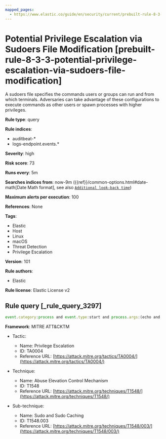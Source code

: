 ```yaml
---
mapped_pages:
  - https://www.elastic.co/guide/en/security/current/prebuilt-rule-8-3-3-potential-privilege-escalation-via-sudoers-file-modification.html
---
```


# Potential Privilege Escalation via Sudoers File Modification [prebuilt-rule-8-3-3-potential-privilege-escalation-via-sudoers-file-modification]

A sudoers file specifies the commands users or groups can run and from which terminals. Adversaries can take advantage of these configurations to execute commands as other users or spawn processes with higher privileges.

**Rule type**: query

**Rule indices**:

* auditbeat-*
* logs-endpoint.events.*

**Severity**: high

**Risk score**: 73

**Runs every**: 5m

**Searches indices from**: now-9m ({{ref}}/common-options.html#date-math[Date Math format], see also [`Additional look-back time`](docs-content://solutions/security/detect-and-alert/create-detection-rule.md#rule-schedule))

**Maximum alerts per execution**: 100

**References**: None

**Tags**:

* Elastic
* Host
* Linux
* macOS
* Threat Detection
* Privilege Escalation

**Version**: 101

**Rule authors**:

* Elastic

**Rule license**: Elastic License v2

## Rule query [_rule_query_3297]

```js
event.category:process and event.type:start and process.args:(echo and *NOPASSWD*ALL*)
```

**Framework**: MITRE ATT&CKTM

* Tactic:

    * Name: Privilege Escalation
    * ID: TA0004
    * Reference URL: [https://attack.mitre.org/tactics/TA0004/](https://attack.mitre.org/tactics/TA0004/)

* Technique:

    * Name: Abuse Elevation Control Mechanism
    * ID: T1548
    * Reference URL: [https://attack.mitre.org/techniques/T1548/](https://attack.mitre.org/techniques/T1548/)

* Sub-technique:

    * Name: Sudo and Sudo Caching
    * ID: T1548.003
    * Reference URL: [https://attack.mitre.org/techniques/T1548/003/](https://attack.mitre.org/techniques/T1548/003/)



